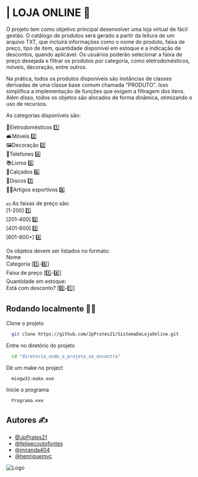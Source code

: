# | LOJA ONLINE 🛒


O projeto tem como objetivo principal desenvolver uma loja virtual de fácil gestão. O catálogo de produtos será gerado a partir da leitura de um arquivo TXT, que incluirá informações como o nome do produto, faixa de preço, tipo de item, quantidade disponível em estoque e a indicação de descontos, quando aplicável. Os usuários poderão selecionar a faixa de preço desejada e filtrar os produtos por categoria, como eletrodomésticos, móveis, decoração, entre outros. 

Na prática, todos os produtos disponíveis são instâncias de classes derivadas de uma classe base comum chamada "PRODUTO". Isso simplifica a implementação de funções que exigem a filtragem dos itens. Além disso, todos os objetos são alocados de forma dinâmica, otimizando o uso de recursos.

As categorias disponíveis são: 

🔌Eletrodomésticos 1️⃣   
🛋Móveis 2️⃣  
🖼Decoração 3️⃣  
📱Telefones 4️⃣  
📚Livros 5️⃣  
👟Calçados 6️⃣  
💽Discos 7️⃣  
🏃‍♂️Artigos esportivos 8️⃣

💵 As faixas de preço são:  
[1-200] 1️⃣  
[201-400] 2️⃣  
[401-600] 3️⃣  
[601-800+] 4️⃣  

Os objetos devem ser listados no formato:  
Nome  
Categoria [1️⃣-8️⃣]  
Faixa de preço [1️⃣-4️⃣]  
Quantidade em estoque:  
Está com desconto? [0️⃣-1️⃣]
## Rodando localmente 👨‍💻

Clone o projeto

```bash
  git clone https://github.com/JpPrates21/SistemaDeLojaOnline.git
```

Entre no diretório do projeto

```bash
  cd "diretorio_onde_o_projeto_se_encontra"
```

Dê um make no project

```bash
  mingw32-make.exe
```

Inicie o programa

```bash
  Programa.exe
```


## Autores ✍

- [@JpPrates21](https://github.com/JpPrates21)
- [@felipecoutofontes](https://github.com/felipecoutofontes)
- [@miranda404](https://github.com/miranda404)
- [@henriquemvc](https://github.com/henriquemvc)


![Logo](https://www.ufmg.br/online/arquivos/anexos/20091216_logo_ufmg.png)
